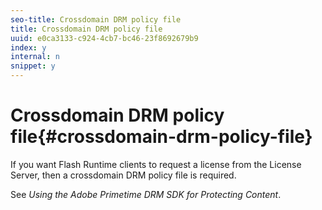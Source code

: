```yaml
---
seo-title: Crossdomain DRM policy file
title: Crossdomain DRM policy file
uuid: e0ca3133-c924-4cb7-bc46-23f8692679b9
index: y
internal: n
snippet: y
---
```


# Crossdomain DRM policy file{#crossdomain-drm-policy-file}

If you want Flash Runtime clients to request a license from the License Server, then a crossdomain DRM policy file is required.

See *Using the Adobe Primetime DRM SDK for Protecting Content*. 
